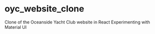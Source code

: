 # oyc_website_clone
Clone of the Oceanside Yacht Club website in React
Experimenting with Material UI
